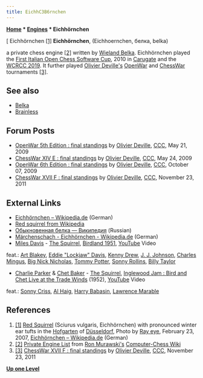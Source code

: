 ```yaml
---
title: EichhC3B6rnchen
---
```

**[Home](Home "Home") * [Engines](Engines "Engines") * Eichhörnchen**

\[ Eichhörnchen <a id="cite-note-1" href="#cite-ref-1">[1]</a>
**Eichhörnchen**, (Eichhoernchen, белка, belka)

a private chess engine <a id="cite-note-2" href="#cite-ref-2">[2]</a> written by [Wieland Belka](Wieland_Belka "Wieland Belka").
Eichhörnchen played the [First Italian Open Chess Software Cup](IOCSC_2010 "IOCSC 2010"), 2010 in [Carugate](https://en.wikipedia.org/wiki/Carugate) and the [WCRCC 2019](WCRCC_2019 "WCRCC 2019").
It further played [Olivier Deville's](Olivier_Deville "Olivier Deville") [OpenWar](ChessWar#OpenWar "ChessWar") and [ChessWar](ChessWar "ChessWar") tournaments <a id="cite-note-3" href="#cite-ref-3">[3]</a>.

## See also

- [Belka](Belka "Belka")
- [Brainless](Brainless "Brainless")

## Forum Posts

- [OpenWar 5th Edition : final standings](http://talkchess.com/forum3/viewtopic.php?f=6&t=27106) by [Olivier Deville](Olivier_Deville "Olivier Deville"), [CCC](CCC "CCC"), May 21, 2009
- [ChessWar XIV E : final standings](http://talkchess.com/forum3/viewtopic.php?f=6&t=28095) by [Olivier Deville](Olivier_Deville "Olivier Deville"), [CCC](CCC "CCC"), May 24, 2009
- [OpenWar 6th Edition : final standings](http://talkchess.com/forum3/viewtopic.php?f=6&t=30031) by [Olivier Deville](Olivier_Deville "Olivier Deville"), [CCC](CCC "CCC"), October 07, 2009
- [ChessWar XVII F : final standings](http://talkchess.com/forum3/viewtopic.php?f=6&t=41182) by [Olivier Deville](Olivier_Deville "Olivier Deville"), [CCC](CCC "CCC"), November 23, 2011

## External Links

- [Eichhörnchen – Wikipedia.de](https://de.wikipedia.org/wiki/Eichh%C3%B6rnchen) (German)
- [Red squirrel from Wikipedia](https://en.wikipedia.org/wiki/Red_squirrel)
- [Обыкновенная белка — Википедия](https://ru.wikipedia.org/wiki/%D0%9E%D0%B1%D1%8B%D0%BA%D0%BD%D0%BE%D0%B2%D0%B5%D0%BD%D0%BD%D0%B0%D1%8F_%D0%B1%D0%B5%D0%BB%D0%BA%D0%B0) (Russian)
- [Märchenschach - Eichhörnchen - Wikipedia.de](https://de.wikipedia.org/wiki/M%C3%A4rchenschach#Eichh.C3.B6rnchen) (German)
- [Miles Davis](Category:Miles_Davis "Category:Miles Davis") - [The Squirrel](https://en.wikipedia.org/wiki/The_Squirrel), [Birdland 1951](https://en.wikipedia.org/wiki/Birdland_1951), [YouTube](https://en.wikipedia.org/wiki/YouTube) Video

feat.: [Art Blakey](Category:Art_Blakey "Category:Art Blakey"), [Eddie "Lockjaw" Davis](https://en.wikipedia.org/wiki/Eddie_%22Lockjaw%22_Davis), [Kenny Drew](https://en.wikipedia.org/wiki/Kenny_Drew), [J. J. Johnson](https://en.wikipedia.org/wiki/J._J._Johnson), [Charles Mingus](https://en.wikipedia.org/wiki/Charles_Mingus), [Big Nick Nicholas](https://en.wikipedia.org/wiki/Big_Nick_Nicholas), [Tommy Potter](https://en.wikipedia.org/wiki/Tommy_Potter), [Sonny Rollins](https://en.wikipedia.org/wiki/Sonny_Rollins), [Billy Taylor](https://en.wikipedia.org/wiki/Billy_Taylor)

- [Charlie Parker](Category:Charlie_Parker "Category:Charlie Parker") & [Chet Baker](Category:Chet_Baker "Category:Chet Baker") - [The Squirrel](https://en.wikipedia.org/wiki/The_Squirrel), [Inglewood Jam : Bird and Chet Live at the Trade Winds](https://www.freshsoundrecords.com/charlie-parker-chet-baker-albums/3546-inglewood-jam-bird-chet-live-at-the-trade-winds-1952-remastered-edition.html) (1952), [YouTube](https://en.wikipedia.org/wiki/YouTube) Video

feat.: [Sonny Criss](https://en.wikipedia.org/wiki/Sonny_Criss), [Al Haig](https://en.wikipedia.org/wiki/Al_Haig), [Harry Babasin](https://en.wikipedia.org/wiki/Harry_Babasin), [Lawrence Marable](https://en.wikipedia.org/wiki/Larance_Marable)

## References

1. <a id="cite-ref-1" href="#cite-note-1">[1]</a> [Red Squirrel](https://en.wikipedia.org/wiki/Red_squirrel) (Sciurus vulgaris, Eichhörnchen) with pronounced winter ear tufts in the [Hofgarten](http://de.wikipedia.org/wiki/Hofgarten_%28D%C3%BCsseldorf%29) of [Düsseldorf](https://en.wikipedia.org/wiki/D%C3%BCsseldorf), Photo by [Ray eye](http://commons.wikimedia.org/wiki/User:Ray_eye), February 23, 2007, [Eichhörnchen – Wikipedia.de](https://de.wikipedia.org/wiki/Eichh%C3%B6rnchen) (German)
1. <a id="cite-ref-2" href="#cite-note-2">[2]</a> [Private Engine List](http://computer-chess.org/doku.php?id=computer_chess:wiki:lists:private_engine_list) from [Ron Murawski's](Ron_Murawski "Ron Murawski") [Computer-Chess Wiki](http://computer-chess.org/doku.php?id=home)
1. <a id="cite-ref-3" href="#cite-note-3">[3]</a> [ChessWar XVII F : final standings](http://talkchess.com/forum3/viewtopic.php?f=6&t=41182) by [Olivier Deville](Olivier_Deville "Olivier Deville"), [CCC](CCC "CCC"), November 23, 2011

**[Up one Level](Engines "Engines")**


